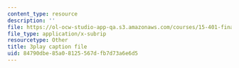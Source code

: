 ```yaml
---
content_type: resource
description: ''
file: https://ol-ocw-studio-app-qa.s3.amazonaws.com/courses/15-401-finance-theory-i-fall-2008/84790dbe85a08125567dfb7d73a6e6d5_tL7Lcl90Sc0.srt
file_type: application/x-subrip
resourcetype: Other
title: 3play caption file
uid: 84790dbe-85a0-8125-567d-fb7d73a6e6d5
---
```

